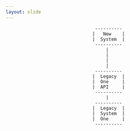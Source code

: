 ```yaml
---
layout: slide
---
```

                                     ---------- 
                                    |   New    |
                                    |  System  |
                                     ---------- 
                                         |
                                         |
                                         |
                                         |
                                     ----------
                                    |  Legacy  |
                                    |  One     |
                                    |  API     |
                                     ----------
                                         |
                                     ----------
                                    |  Legacy  |
                                    |  System  |
                                    |  One     |
                                     ---------- 
